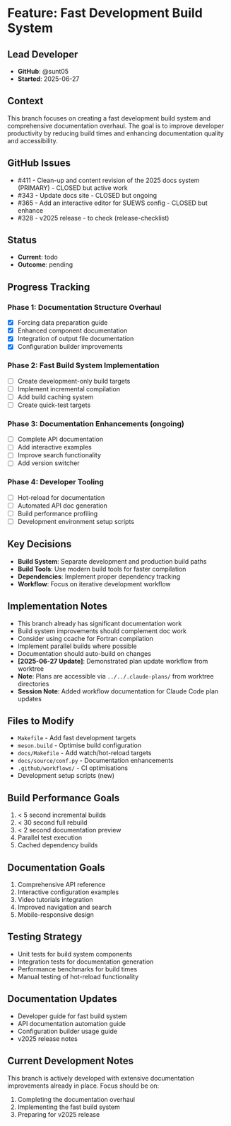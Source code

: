 # Feature: Fast Development Build System

## Lead Developer
- **GitHub**: @sunt05
- **Started**: 2025-06-27

## Context
This branch focuses on creating a fast development build system and comprehensive documentation overhaul. The goal is to improve developer productivity by reducing build times and enhancing documentation quality and accessibility.

## GitHub Issues
- #411 - Clean-up and content revision of the 2025 docs system (PRIMARY) - CLOSED but active work
- #343 - Update docs site - CLOSED but ongoing
- #365 - Add an interactive editor for SUEWS config - CLOSED but enhance
- #328 - v2025 release - to check (release-checklist)

## Status
- **Current**: todo
- **Outcome**: pending

## Progress Tracking

### Phase 1: Documentation Structure Overhaul
- [x] Forcing data preparation guide
- [x] Enhanced component documentation
- [x] Integration of output file documentation
- [x] Configuration builder improvements

### Phase 2: Fast Build System Implementation
- [ ] Create development-only build targets
- [ ] Implement incremental compilation
- [ ] Add build caching system
- [ ] Create quick-test targets

### Phase 3: Documentation Enhancements (ongoing)
- [ ] Complete API documentation
- [ ] Add interactive examples
- [ ] Improve search functionality
- [ ] Add version switcher

### Phase 4: Developer Tooling
- [ ] Hot-reload for documentation
- [ ] Automated API doc generation
- [ ] Build performance profiling
- [ ] Development environment setup scripts

## Key Decisions
- **Build System**: Separate development and production build paths
- **Build Tools**: Use modern build tools for faster compilation
- **Dependencies**: Implement proper dependency tracking
- **Workflow**: Focus on iterative development workflow

## Implementation Notes
- This branch already has significant documentation work
- Build system improvements should complement doc work
- Consider using ccache for Fortran compilation
- Implement parallel builds where possible
- Documentation should auto-build on changes
- **[2025-06-27 Update]**: Demonstrated plan update workflow from worktree
- **Note**: Plans are accessible via `../../.claude-plans/` from worktree directories
- **Session Note**: Added workflow documentation for Claude Code plan updates

## Files to Modify
- `Makefile` - Add fast development targets
- `meson.build` - Optimise build configuration
- `docs/Makefile` - Add watch/hot-reload targets
- `docs/source/conf.py` - Documentation enhancements
- `.github/workflows/` - CI optimisations
- Development setup scripts (new)

## Build Performance Goals
1. < 5 second incremental builds
2. < 30 second full rebuild
3. < 2 second documentation preview
4. Parallel test execution
5. Cached dependency builds

## Documentation Goals
1. Comprehensive API reference
2. Interactive configuration examples
3. Video tutorials integration
4. Improved navigation and search
5. Mobile-responsive design

## Testing Strategy
- Unit tests for build system components
- Integration tests for documentation generation
- Performance benchmarks for build times
- Manual testing of hot-reload functionality

## Documentation Updates
- Developer guide for fast build system
- API documentation automation guide
- Configuration builder usage guide
- v2025 release notes

## Current Development Notes
This branch is actively developed with extensive documentation improvements already in place. Focus should be on:
1. Completing the documentation overhaul
2. Implementing the fast build system
3. Preparing for v2025 release